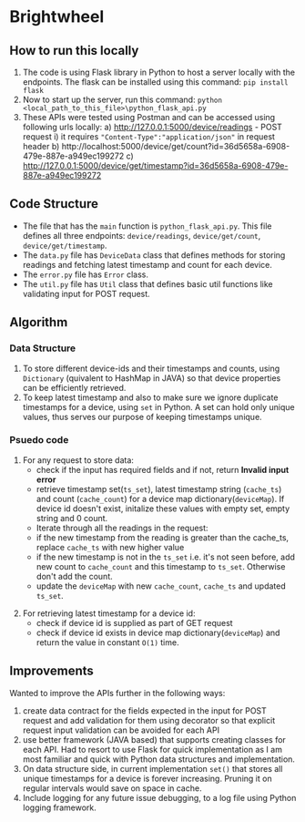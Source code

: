 # Brightwheel


## How to run this locally

1) The code is using Flask library in Python to host a server locally with the endpoints. The flask can be installed using this command: ```pip install flask```
2) Now to start up the server, run this command: ```python <local_path_to_this_file>\python_flask_api.py```
3) These APIs were tested using Postman and can be accessed using following urls locally:
  a) http://127.0.0.1:5000/device/readings - POST request 
    i) it requires ```"Content-Type":"application/json"``` in request header
  b) http://localhost:5000/device/get/count?id=36d5658a-6908-479e-887e-a949ec199272
  c) http://127.0.0.1:5000/device/get/timestamp?id=36d5658a-6908-479e-887e-a949ec199272
  
## Code Structure
- The file that has the ```main``` function is ```python_flask_api.py```. This file defines all three endpoints: ```device/readings```, ```device/get/count```, ```device/get/timestamp```.
- The ```data.py``` file has ```DeviceData``` class that defines methods for storing readings and fetching latest timestamp and count for each device.
- The ```error.py``` file has ```Error``` class.
- The ```util.py``` file has ```Util``` class that defines basic util functions like validating input for POST request.
  
## Algorithm

### Data Structure
1) To store different device-ids and their timestamps and counts, using ```Dictionary``` (quivalent to HashMap in JAVA) so that device properties can be efficiently retrieved.
2) To keep latest timestamp and also to make sure we ignore duplicate timestamps for a device, using ```set``` in Python. A set can hold only unique values, thus serves our purpose of keeping timestamps unique.

### Psuedo code

1. For any request to store data:
   - check if the input has required fields and if not, return **Invalid input error**
   - retrieve timestamp set(```ts_set```), latest timestamp string (```cache_ts```) and count (```cache_count```) for a device map dictionary(```deviceMap```). If device id doesn't exist, initalize these values with empty set, empty string and 0 count.
   - Iterate through all the readings in the request:
   - if the new timestamp from the reading is greater than the cache_ts, replace ```cache_ts``` with new higher value
   - if the new timestamp is not in the ```ts_set``` i.e. it's not seen before, add new count to ```cache_count``` and this timestamp to ```ts_set```. Otherwise don't add the count.
   - update the ```deviceMap``` with new ```cache_count```, ```cache_ts``` and updated ```ts_set```.
  
2) For retrieving latest timestamp for a device id:
   - check if device id is supplied as part of GET request
   - check if device id exists in device map dictionary(```deviceMap```) and return the value in constant ```O(1)``` time. 

## Improvements 
Wanted to improve the APIs further in the following ways:
1. create data contract for the fields expected in the input for POST request and add validation for them using decorator so that explicit request input validation can be avoided for each API
2. use better framework (JAVA based) that supports creating classes for each API. Had to resort to use Flask for quick implementation as I am most familiar and quick with Python data structures and implementation.
3. On data structure side, in current implementation ```set()``` that stores all unique timestamps for a device is forever increasing. Pruning it on regular intervals would save on space in cache. 
4. Include logging for any future issue debugging, to a log file using Python logging framework.
